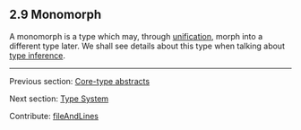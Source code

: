 ## 2.9 Monomorph

A monomorph is a type which may, through [unification](type-system-unification.md), morph into a different type later. We shall see details about this type when talking about [type inference](type-system-type-inference.md).

---

Previous section: [Core-type abstracts](types-abstract-core-type.md)

Next section: [Type System](type-system.md)

Contribute: [fileAndLines](https://github.com/HaxeFoundation/HaxeManual/blob/master/02-types.tex#L812-812)